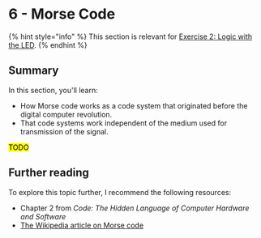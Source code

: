 # 6 - Morse Code

{% hint style="info" %}
This section is relevant for [Exercise 2: Logic with the LED](https://github.com/winf-hsos/lifi-exercises/raw/main/exercises/02\_exercise\_logic\_with\_the\_led.pdf).
{% endhint %}

## Summary

In this section, you'll learn:

* How Morse code works as a code system that originated before the digital computer revolution.
* That code systems work independent of the medium used for transmission of the signal.

<mark style="background-color:yellow;">TODO</mark>

## Further reading

To explore this topic further, I recommend the following resources:

* Chapter 2 from _Code: The Hidden Language of Computer Hardware and Software_
* [The Wikipedia article on Morse code](https://en.wikipedia.org/wiki/Morse\_code)
